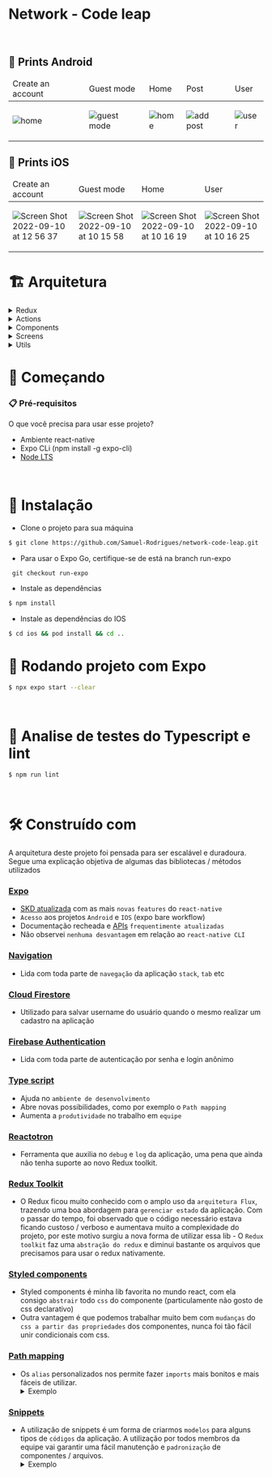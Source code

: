 # Network - Code leap

<br/>

## 🤖 Prints Android
<table>
  <thead><tr><td>Create an account</td><td>Guest mode</td><td>Home</td><td>Post</td><td>User</td></tr></thead>
  <tbody>
  <tr>
<td>

![home](https://user-images.githubusercontent.com/28707053/189492452-f6e655e9-4e6c-4456-b3e6-f779a491c38b.png)
</td>
<td>

![guest mode](https://user-images.githubusercontent.com/28707053/189492469-01592f0e-792f-4f6e-a65d-827b41b85a6e.png)
</td>
<td>

![home](https://user-images.githubusercontent.com/28707053/189486207-713ac363-cf01-4735-a0ab-3aca7b48b61a.png)
</td>
<td>

![add post](https://user-images.githubusercontent.com/28707053/189486437-4e45c320-45b2-4dc3-8d2f-9c3625404d72.png)
</td>
<td>

![user](https://user-images.githubusercontent.com/28707053/189486306-0bb3c615-661f-49d5-9b22-46d8ae306c83.png)
</td>
    </tr>
  </tbody>
</table>

## 📱 Prints iOS

<table>
  <thead><tr><td>Create an account</td><td>Guest mode</td><td>Home</td><td>User</td></tr></thead>
  <tbody>
  <tr>
<td>

![Screen Shot 2022-09-10 at 12 56 37](https://user-images.githubusercontent.com/28707053/189492533-f5ef0c15-84fd-4765-bf22-9edde127b46d.png)
</td>
<td>

![Screen Shot 2022-09-10 at 10 15 58](https://user-images.githubusercontent.com/28707053/189486387-f99b7d1e-126a-4b77-ac96-91a9f23996f3.png)
</td>
<td>

![Screen Shot 2022-09-10 at 10 16 19](https://user-images.githubusercontent.com/28707053/189486399-9f05e6ed-1013-4311-8e7a-4ada6ec95b2c.png)
</td>
<td>

![Screen Shot 2022-09-10 at 10 16 25](https://user-images.githubusercontent.com/28707053/189486404-8257825e-eaad-40f2-bffe-09fb728bb52e.png)
</td>
    </tr>
  </tbody>
</table>

# 🏗 Arquitetura
<details><summary>Redux</summary>
 - Os slices são responsáveis por armazenar os state da aplicação. Todo tipo de informação que possa ser utilizada em mais de um container ou component deve ser armazenada em um reducer. O reducer / slice também fica responsável por ouvir as actions e tratar os efeitos colaterais.
</details>

<details><summary>Actions</summary>
 - São responsáveis por fazer as requests para APIs e serviços da aplicação
</details>

<details><summary>Components</summary>
 - Todos os components visuais compartilhados em mais de uma screen ficam neste folder.
</details>

<details><summary>Screens</summary>
 - Telas / interfaces que possuem rotas próprias.
</details>

<details><summary>Utils</summary>
 - Neste folder ficam todos os helpers, enums e modules que possam facilitar o gerenciamento de dependências externas no projeto.
</details>


# 🚀 Começando

### 📋 Pré-requisitos

O que você precisa para usar esse projeto?

- Ambiente react-native
- Expo CLi (npm install -g expo-cli)
- [Node LTS](https://nodejs.org/en/)

<br/>

# 🔧 Instalação

- Clone o projeto para sua máquina

```bash
$ git clone https://github.com/Samuel-Rodrigues/network-code-leap.git
```

- Para usar o Expo Go, certifique-se de está na branch run-expo
```
 git checkout run-expo
```

- Instale as dependências

```bash
$ npm install
```

- Instale as dependências do IOS

```bash
$ cd ios && pod install && cd ..
```

# 🔧 Rodando projeto com Expo

```bash
$ npx expo start --clear

```

<br/>

# 🔩 Analise de testes do Typescript e lint

```bash
$ npm run lint
```

<br/>

# 🛠️ Construído com

A arquitetura deste projeto foi pensada para ser escalável e duradoura. Segue uma explicação objetiva de algumas das bibliotecas / métodos utilizados

### [Expo](https://docs.expo.dev/)

- [SKD atualizada](https://docs.expo.dev/development/compatibility/) com as mais `novas` `features` do `react-native`
- `Acesso` aos projetos `Android` e `IOS` (expo bare workflow)
- Documentação recheada e [APIs](https://docs.expo.dev/versions/latest/) `frequentimente atualizadas`
- Não observei `nenhuma desvantagem` em relação ao `react-native CLI`

### [Navigation](https://reactnavigation.org/docs/getting-started/)

- Lida com toda parte de `navegação` da aplicação `stack`, `tab` etc

### [Cloud Firestore](https://firebase.google.com/docs/firestore)

- Utilizado para salvar username do usuário quando o mesmo realizar um cadastro na aplicação

### [Firebase Authentication](https://firebase.google.com/docs/auth)

- Lida com toda parte de autenticação por senha e login anônimo

### [Type script](https://reactnative.dev/docs/typescript)

- Ajuda no `ambiente de desenvolvimento`
- Abre novas possibilidades, como por exemplo o `Path mapping`
- Aumenta a `produtividade` no trabalho em `equipe`

### [Reactotron](https://github.com/infinitered/reactotron)

- Ferramenta que auxilia no `debug` e `log` da aplicação, uma pena que ainda não tenha suporte ao novo Redux toolkit.

### [Redux Toolkit](https://redux-toolkit.js.org/)

- O Redux ficou muito conhecido com o amplo uso da `arquitetura Flux`, trazendo uma boa abordagem para `gerenciar estado` da aplicação. Com o passar do tempo, foi observado que o código necessário estava ficando custoso / verboso e aumentava muito a complexidade do projeto, por este motivo surgiu a nova forma de utilizar essa lib - O `Redux toolkit` faz uma `abstração do redux` e diminui bastante os arquivos que precisamos para usar o redux nativamente.

### [Styled components](https://styled-components.com/)

- Styled components é minha lib favorita no mundo react, com ela consigo `abstrair` todo `css` do componente (particulamente não gosto de css declarativo)
- Outra vantagem é que podemos trabalhar muito bem com `mudanças` do `css a partir das propriedades` dos componentes, nunca foi tão fácil unir condicionais com css.

### [Path mapping](https://reactnative.dev/docs/typescript)

- Os `alias` personalizados nos permite fazer `imports` mais bonitos e mais fáceis de utilizar.
  <details><summary>Exemplo</summary>
  <img width="676" alt="image" src="https://user-images.githubusercontent.com/28707053/187322870-83d0f2b5-c6ed-40a7-9829-dafd46971b0a.png">
</details>

### [Snippets](https://code.visualstudio.com/docs/editor/userdefinedsnippets)

- A utilização de snippets é um forma de criarmos `modelos` para alguns tipos de `códigos` da aplicação. A utilização por todos membros da equipe vai garantir uma fácil manutenção e `padronização` de componentes / arquivos.
  <details><summary>Exemplo</summary>
  <img width="838" alt="image" src="https://user-images.githubusercontent.com/28707053/187322906-bda63546-9dd2-441c-bea1-054e45d59ff0.png">
</details>

